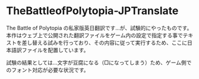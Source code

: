 # TheBattleofPolytopia-JPTranslate
The Battle of Polytopia の私家版英日翻訳です…が、試験的にやったものです。
本作はウェブ上で公開された翻訳ファイルをゲーム内の設定で指定する事でテキストを差し替える試みを行っており、その内容に従って実行するため、ここに日本語訳ファイルを配置しています。

試験の結果としては…文字が豆腐になる（□になってしまう）ため、ゲーム側でのフォント対応が必要な状況です。
